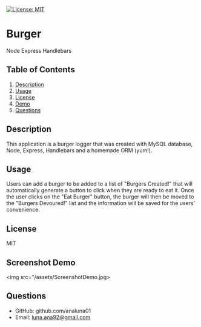 [![License: MIT](https://img.shields.io/badge/License-MIT-yellow.svg)](https://opensource.org/licenses/MIT)

# Burger
Node Express Handlebars

## Table of Contents
1. [Description](#Description)
2. [Usage](#Usage)
3. [License](#License)
4. [Demo](#screenshot)
5. [Questions](#Questions)

## Description
This application is a burger logger that was created with MySQL database, Node, Express, Handlebars and a homemade ORM (yum!).

## Usage
Users can add a burger to be added to a list of "Burgers Created!" that will automatically generate a button to click when they are ready to eat it. Once the user clicks on the "Eat Burger" button, the burger will then be moved to the "Burgers Devoured!" list and the information will be saved for the users' convenience. 

## License
MIT

## Screenshot Demo
<img src="/assets/ScreenshotDemo.jpg>

## Questions
- GitHub: github.com/analuna01
- Email: luna.ana92@gmail.com


